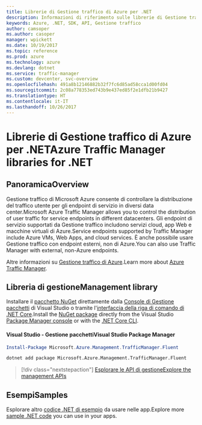 ```yaml
---
title: Librerie di Gestione traffico di Azure per .NET
description: Informazioni di riferimento sulle librerie di Gestione traffico di Azure per .NET
keywords: Azure, .NET, SDK, API, Gestione traffico
author: camsoper
ms.author: casoper
manager: wpickett
ms.date: 10/19/2017
ms.topic: reference
ms.prod: azure
ms.technology: azure
ms.devlang: dotnet
ms.service: traffic-manager
ms.custom: devcenter, svc-overview
ms.openlocfilehash: 491a8b12146882b32f7fc6d85ad58cca1d00fd04
ms.sourcegitcommit: 2c08a778353ed743b9e437ed85f2e1dfb21b9427
ms.translationtype: HT
ms.contentlocale: it-IT
ms.lasthandoff: 10/26/2017
---
```

# <a name="azure-traffic-manager-libraries-for-net"></a><span data-ttu-id="2ec97-104">Librerie di Gestione traffico di Azure per .NET</span><span class="sxs-lookup"><span data-stu-id="2ec97-104">Azure Traffic Manager libraries for .NET</span></span>

## <a name="overview"></a><span data-ttu-id="2ec97-105">Panoramica</span><span class="sxs-lookup"><span data-stu-id="2ec97-105">Overview</span></span>

<span data-ttu-id="2ec97-106">Gestione traffico di Microsoft Azure consente di controllare la distribuzione del traffico utente per gli endpoint di servizio in diversi data center.</span><span class="sxs-lookup"><span data-stu-id="2ec97-106">Microsoft Azure Traffic Manager allows you to control the distribution of user traffic for service endpoints in different datacenters.</span></span> <span data-ttu-id="2ec97-107">Gli endpoint di servizio supportati da Gestione traffico includono servizi cloud, app Web e macchine virtuali di Azure.</span><span class="sxs-lookup"><span data-stu-id="2ec97-107">Service endpoints supported by Traffic Manager include Azure VMs, Web Apps, and cloud services.</span></span> <span data-ttu-id="2ec97-108">È anche possibile usare Gestione traffico con endpoint esterni, non di Azure.</span><span class="sxs-lookup"><span data-stu-id="2ec97-108">You can also use Traffic Manager with external, non-Azure endpoints.</span></span>

<span data-ttu-id="2ec97-109">Altre informazioni su [Gestione traffico di Azure](/azure/traffic-manager/traffic-manager-overview).</span><span class="sxs-lookup"><span data-stu-id="2ec97-109">Learn more about [Azure Traffic Manager](/azure/traffic-manager/traffic-manager-overview).</span></span>  

## <a name="management-library"></a><span data-ttu-id="2ec97-110">Libreria di gestione</span><span class="sxs-lookup"><span data-stu-id="2ec97-110">Management library</span></span>

<span data-ttu-id="2ec97-111">Installare il [pacchetto NuGet](https://www.nuget.org/packages/Microsoft.Azure.Management.TrafficManager.Fluent) direttamente dalla [Console di Gestione pacchetti][PackageManager] di Visual Studio o tramite l'[interfaccia della riga di comando di .NET Core][DotNetCLI].</span><span class="sxs-lookup"><span data-stu-id="2ec97-111">Install the [NuGet package](https://www.nuget.org/packages/Microsoft.Azure.Management.TrafficManager.Fluent) directly from the Visual Studio [Package Manager console][PackageManager] or with the [.NET Core CLI][DotNetCLI].</span></span>

#### <a name="visual-studio-package-manager"></a><span data-ttu-id="2ec97-112">Visual Studio - Gestione pacchetti</span><span class="sxs-lookup"><span data-stu-id="2ec97-112">Visual Studio Package Manager</span></span>

```powershell
Install-Package Microsoft.Azure.Management.TrafficManager.Fluent
```

```bash
dotnet add package Microsoft.Azure.Management.TrafficManager.Fluent
```

> [!div class="nextstepaction"]
> [<span data-ttu-id="2ec97-113">Esplorare le API di gestione</span><span class="sxs-lookup"><span data-stu-id="2ec97-113">Explore the management APIs</span></span>](/dotnet/api/overview/azure/trafficmanager/management)

## <a name="samples"></a><span data-ttu-id="2ec97-114">Esempi</span><span class="sxs-lookup"><span data-stu-id="2ec97-114">Samples</span></span>

<span data-ttu-id="2ec97-115">Esplorare altro [codice .NET di esempio](https://azure.microsoft.com/resources/samples/?platform=dotnet) da usare nelle app.</span><span class="sxs-lookup"><span data-stu-id="2ec97-115">Explore more [sample .NET code](https://azure.microsoft.com/resources/samples/?platform=dotnet) you can use in your apps.</span></span>

[PackageManager]: https://docs.microsoft.com/nuget/tools/package-manager-console
[DotNetCLI]: https://docs.microsoft.com/dotnet/core/tools/dotnet-add-package